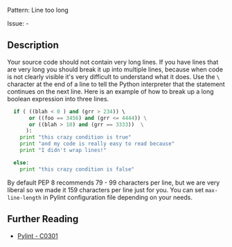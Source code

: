 Pattern: Line too long

Issue: -

## Description
Your source code should not contain very long lines. If you have lines that are very long you should break it up into multiple lines, because when code is not clearly visible it's very difficult to understand what it does. Use the `\` character at the end of a line to tell the Python interpreter that the statement continues on the next line. Here is an example of how to break up a long boolean expression into three lines.
```python
  if ( ((blah < 0 ) and (grr > 234)) \ 
       or ((foo == 3456) and (grr <= 4444)) \
       or ((blah > 10) and (grr == 3333))  \
      ): 
    print "this crazy condition is true"    	
    print "and my code is really easy to read because"
    print "I didn't wrap lines!"

  else:
    print "this crazy condition is false"    	
```
By default PEP 8 recommends 79 - 99 characters per line, but we are very liberal so we made it 159 characters per line just for you.
You can set `max-line-length` in Pylint configuration file depending on your needs.

## Further Reading
* [Pylint - C0301](http://pylint-messages.wikidot.com/messages:c0301)
